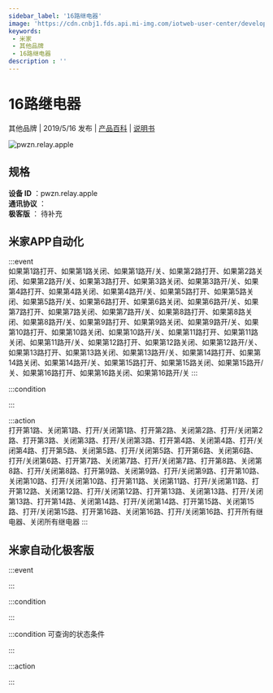 ```yaml
---
sidebar_label: '16路继电器'
image: 'https://cdn.cnbj1.fds.api.mi-img.com/iotweb-user-center/developer_1678870989782SC1qbpV7.png?GalaxyAccessKeyId=AKVGLQWBOVIRQ3XLEW&Expires=9223372036854775807&Signature=VK9EWvfMEav14PkrPlO9fvMsW4s='
keywords: 
 - 米家
 - 其他品牌
 - 16路继电器
description : ''
---
```

# 16路继电器

其他品牌 | 2019/5/16 发布 | [产品百科](https://home.mi.com/webapp/content/baike/product/index.html?model=pwzn.relay.apple/) | [说明书](https://home.mi.com/views/introduction.html?model=pwzn.relay.apple&region=cn)

![pwzn.relay.apple](https://cdn.cnbj1.fds.api.mi-img.com/iotweb-user-center/developer_1678870989782SC1qbpV7.png?GalaxyAccessKeyId=AKVGLQWBOVIRQ3XLEW&Expires=9223372036854775807&Signature=VK9EWvfMEav14PkrPlO9fvMsW4s=)

## 规格  
> 
**设备 ID** ：pwzn.relay.apple  
**通讯协议** ：  
**极客版**  ： 待补充 


## 米家APP自动化  

:::event  
如果第1路打开、如果第1路关闭、如果第1路开/关、如果第2路打开、如果第2路关闭、如果第2路开/关、如果第3路打开、如果第3路关闭、如果第3路开/关、如果第4路打开、如果第4路关闭、如果第4路开/关、如果第5路打开、如果第5路关闭、如果第5路开/关、如果第6路打开、如果第6路关闭、如果第6路开/关、如果第7路打开、如果第7路关闭、如果第7路开/关、如果第8路打开、如果第8路关闭、如果第8路开/关、如果第9路打开、如果第9路关闭、如果第9路开/关、如果第10路打开、如果第10路关闭、如果第10路开/关、如果第11路打开、如果第11路关闭、如果第11路开/关、如果第12路打开、如果第12路关闭、如果第12路开/关、如果第13路打开、如果第13路关闭、如果第13路开/关、如果第14路打开、如果第14路关闭、如果第14路开/关、如果第15路打开、如果第15路关闭、如果第15路开/关、如果第16路打开、如果第16路关闭、如果第16路开/关
:::

:::condition  

:::

:::action   
打开第1路、关闭第1路、打开/关闭第1路、打开第2路、关闭第2路、打开/关闭第2路、打开第3路、关闭第3路、打开/关闭第3路、打开第4路、关闭第4路、打开/关闭第4路、打开第5路、关闭第5路、打开/关闭第5路、打开第6路、关闭第6路、打开/关闭第6路、打开第7路、关闭第7路、打开/关闭第7路、打开第8路、关闭第8路、打开/关闭第8路、打开第9路、关闭第9路、打开/关闭第9路、打开第10路、关闭第10路、打开/关闭第10路、打开第11路、关闭第11路、打开/关闭第11路、打开第12路、关闭第12路、打开/关闭第12路、打开第13路、关闭第13路、打开/关闭第13路、打开第14路、关闭第14路、打开/关闭第14路、打开第15路、关闭第15路、打开/关闭第15路、打开第16路、关闭第16路、打开/关闭第16路、打开所有继电器、关闭所有继电器
:::

## 米家自动化极客版  

:::event  

:::

:::condition  

:::

:::condition 可查询的状态条件  

:::

:::action  

:::

        
